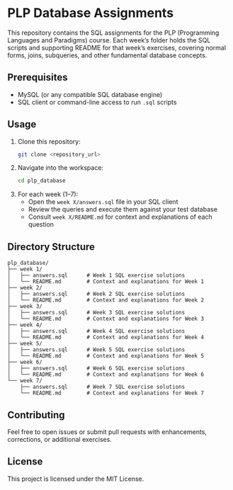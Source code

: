 # PLP Database Assignments

This repository contains the SQL assignments for the PLP (Programming Languages and Paradigms) course. Each week’s folder holds the SQL scripts and supporting README for that week’s exercises, covering normal forms, joins, subqueries, and other fundamental database concepts.

## Prerequisites
- MySQL (or any compatible SQL database engine)
- SQL client or command-line access to run `.sql` scripts

## Usage
1. Clone this repository:
   ```bash
   git clone <repository_url>
   ```
2. Navigate into the workspace:
   ```bash
   cd plp_database
   ```
3. For each week (1–7):
   - Open the `week X/answers.sql` file in your SQL client
   - Review the queries and execute them against your test database
   - Consult `week X/README.md` for context and explanations of each question

## Directory Structure
```
plp_database/
├── week 1/
│   ├── answers.sql      # Week 1 SQL exercise solutions
│   └── README.md        # Context and explanations for Week 1
├── week 2/
│   ├── answers.sql      # Week 2 SQL exercise solutions
│   └── README.md        # Context and explanations for Week 2
├── week 3/
│   ├── answers.sql      # Week 3 SQL exercise solutions
│   └── README.md        # Context and explanations for Week 3
├── week 4/
│   ├── answers.sql      # Week 4 SQL exercise solutions
│   └── README.md        # Context and explanations for Week 4
├── week 5/
│   ├── answers.sql      # Week 5 SQL exercise solutions
│   └── README.md        # Context and explanations for Week 5
├── week 6/
│   ├── answers.sql      # Week 6 SQL exercise solutions
│   └── README.md        # Context and explanations for Week 6
└── week 7/
    ├── answers.sql      # Week 7 SQL exercise solutions
    └── README.md        # Context and explanations for Week 7
```

## Contributing
Feel free to open issues or submit pull requests with enhancements, corrections, or additional exercises.

## License
This project is licensed under the MIT License.

